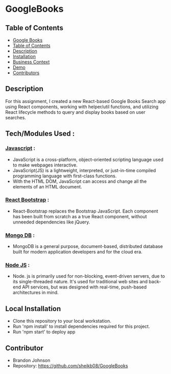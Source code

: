 # GoogleBooks

## Table of Contents
  - [Google Books](#GoogleBooks)
  - [Table of Contents](#table-of-contents)
  - [Description](#description)
  - [Installation](#local-installation)
  - [Business Context](#business-context)
  - [Demo](#demo)
  - [Contributors](#contributors)


## Description

For this assignment, I created a new React-based Google Books Search app using React components, working with helper/util functions, and utilizing React lifecycle methods to query and display books based on user searches.


## Tech/Modules Used :

### [Javascript](https://developer.mozilla.org/en-US/docs/Web/JavaScript) : 
* JavaScript is a cross-platform, object-oriented scripting language used to make webpages interactive.
* JavaScript(JS) is a lightweight, interpreted, or just-in-time compiled programming language with first-class functions. 
* With the HTML DOM, JavaScript can access and change all the elements of an HTML document.

### [React Bootstrap](https://react-bootstrap.github.io/) : 
* React-Bootstrap replaces the Bootstrap JavaScript. Each component has been built from scratch as a true React component, without unneeded dependencies like jQuery.

### [Mongo DB](https://www.mongodb.com/) : 
* MongoDB is a general purpose, document-based, distributed database built for modern application developers and for the cloud era.

### [Node JS](https://nodejs.org/en/) : 
* Node. js is primarily used for non-blocking, event-driven servers, due to its single-threaded nature. It's used for traditional web sites and back-end API services, but was designed with real-time, push-based architectures in mind.

## Local Installation 

* Clone this repository to your local workstation.
* Run 'npm install' to install dependencies required for this project.
* Run 'npm start' to deploy app


## Contributor
* Brandon Johnson
* Repository: https://github.com/sheikb08/GoogleBooks